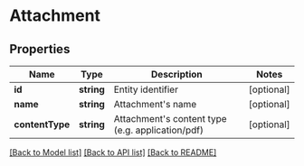 # Attachment

## Properties
Name | Type | Description | Notes
------------ | ------------- | ------------- | -------------
**id** | **string** | Entity identifier | [optional] 
**name** | **string** | Attachment&#39;s name | [optional] 
**contentType** | **string** | Attachment&#39;s content type (e.g. application/pdf) | [optional] 

[[Back to Model list]](../README.md#documentation-for-models) [[Back to API list]](../README.md#documentation-for-api-endpoints) [[Back to README]](../README.md)



